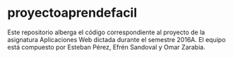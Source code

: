 # proyectoaprendefacil
Este repositorio alberga el código correspondiente al proyecto de la asignatura Aplicaciones Web dictada durante el semestre 2016A.
El equipo está compuesto por Esteban Pérez, Efrén Sandoval y Omar Zarabia.
